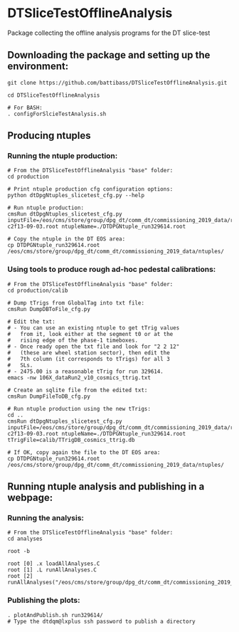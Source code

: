 # DTSliceTestOfflineAnalysis
Package collecting the offline analysis programs for the DT slice-test

## Downloading the package and setting up the environment:
```
git clone https://github.com/battibass/DTSliceTestOfflineAnalysis.git

cd DTSliceTestOfflineAnalysis

# For BASH:
. configForSlcieTestAnalysis.sh
```

## Producing ntuples

### Running the ntuple production:
```
# From the DTSliceTestOfflineAnalysis "base" folder:
cd production

# Print ntuple production cfg configuration options:
python dtDpgNtuples_slicetest_cfg.py --help

# Run ntuple production:
cmsRun dtDpgNtuples_slicetest_cfg.py inputFile=/eos/cms/store/group/dpg_dt/comm_dt/commissioning_2019_data/root/run329614_streamDQM_fu-c2f13-09-03.root ntupleName=./DTDPGNtuple_run329614.root 

# Copy the ntuple in the DT EOS area:
cp DTDPGNtuple_run329614.root /eos/cms/store/group/dpg_dt/comm_dt/commissioning_2019_data/ntuples/
```

### Using tools to produce rough ad-hoc pedestal calibrations:
```
# From the DTSliceTestOfflineAnalysis "base" folder:
cd production/calib

# Dump tTrigs from GlobalTag into txt file:
cmsRun DumpDBToFile_cfg.py

# Edit the txt:
# - You can use an existing ntuple to get tTrig values
#   from it, look either at the segment t0 or at the 
#   rising edge of the phase-1 timeboxes.
# - Once ready open the txt file and look for "2 2 12"
#   (these are wheel station sector), then edit the 
#   7th column (it corresponds to tTrigs) for all 3 
#   SLs.
# - 2475.00 is a reasonable tTrig for run 329614.
emacs -nw 106X_dataRun2_v10_cosmics_ttrig.txt

# Create an sqlite file from the edited txt:
cmsRun DumpFileToDB_cfg.py

# Run ntuple production using the new tTrigs:
cd ..
cmsRun dtDpgNtuples_slicetest_cfg.py inputFile=/eos/cms/store/group/dpg_dt/comm_dt/commissioning_2019_data/root/run329614_streamDQM_fu-c2f13-09-03.root ntupleName=./DTDPGNtuple_run329614.root tTrigFile=calib/TTrigDB_cosmics_ttrig.db 

# If OK, copy again the file to the DT EOS area:
cp DTDPGNtuple_run329614.root /eos/cms/store/group/dpg_dt/comm_dt/commissioning_2019_data/ntuples/
```

## Running ntuple analysis and publishing in a webpage:

### Running the analysis:
```
# From the DTSliceTestOfflineAnalysis "base" folder:
cd analyses

root -b

root [0] .x loadAllAnalyses.C
root [1] .L runAllAnalyses.C
root [2] runAllAnalyses("/eos/cms/store/group/dpg_dt/comm_dt/commissioning_2019_data/ntuples/DTDPGNtuple_run329614.root",329614)

```

### Publishing the plots:
```
. plotAndPublish.sh run329614/
# Type the dtdqm@lxplus ssh password to publish a directory
```
